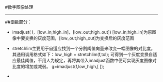 #数字图像处理
***

##函数部分：

* imadjust( I，[low_in;high_in]，[low_out;high_out]) [low_in;high_in]为原图像中要变换的灰度范围，[low_out;high_out]为变换后的灰度范围

* stretchlim主要用于自适应找到一个分割阈值向量来改变一幅图像的对比度，其通用调用格式如下：low_high = stretchlim(f,tol);
可得到一个灰度变换自适应最佳阈值，不用人为规定，再将其带入imadjust函数中便可实现灰度图像对比度的增加或减弱。
g=imadjust(f,low_high,[ ]);

* 
